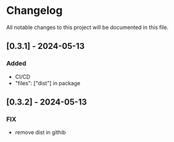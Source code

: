 # Changelog

All notable changes to this project will be documented in this file.

## [0.3.1] - 2024-05-13

### Added

- CI/CD 
- "files": ["dist"] in package

## [0.3.2] - 2024-05-13

### FIX

- remove dist in githib